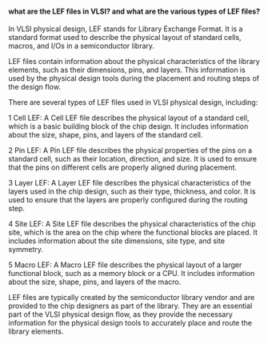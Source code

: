 #### what are the LEF files in VLSI? and what are the various types of LEF files?

In VLSI physical design, LEF stands for Library Exchange Format. It is a standard format used to describe the physical layout of standard cells, macros, and I/Os in a semiconductor library.

LEF files contain information about the physical characteristics of the library elements, such as their dimensions, pins, and layers. This information is used by the physical design tools during the placement and routing steps of the design flow.

There are several types of LEF files used in VLSI physical design, including:

1 Cell LEF: A Cell LEF file describes the physical layout of a standard cell, which is a basic building block of the chip design. It includes information about the size, shape, pins, and layers of the standard cell.

2 Pin LEF: A Pin LEF file describes the physical properties of the pins on a standard cell, such as their location, direction, and size. It is used to ensure that the pins on different cells are properly aligned during placement.

3 Layer LEF: A Layer LEF file describes the physical characteristics of the layers used in the chip design, such as their type, thickness, and color. It is used to ensure that the layers are properly configured during the routing step.

4 Site LEF: A Site LEF file describes the physical characteristics of the chip site, which is the area on the chip where the functional blocks are placed. It includes information about the site dimensions, site type, and site symmetry.

5 Macro LEF: A Macro LEF file describes the physical layout of a larger functional block, such as a memory block or a CPU. It includes information about the size, shape, pins, and layers of the macro.

LEF files are typically created by the semiconductor library vendor and are provided to the chip designers as part of the library. They are an essential part of the VLSI physical design flow, as they provide the necessary information for the physical design tools to accurately place and route the library elements.
